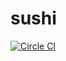 # sushi

[![Circle CI](https://circleci.com/gh/qilab-/sushi/tree/master.svg?style=svg)](https://circleci.com/gh/qilab-/sushi/tree/master)

